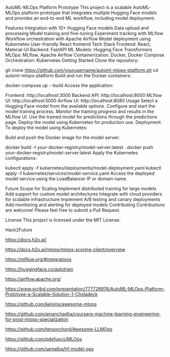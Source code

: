 AutoML-MLOps Platform Prototype
This project is a scalable AutoML-MLOps platform prototype that integrates multiple Hugging Face models and provides an end-to-end ML workflow, including model deployment.

Features
Integration with 10+ Hugging Face models
Data upload and processing
Model training and fine-tuning
Experiment tracking with MLflow
Workflow orchestration with Apache Airflow
Model deployment using Kubernetes
User-friendly React frontend
Tech Stack
Frontend: React, Material-UI
Backend: FastAPI
ML Models: Hugging Face Transformers
MLOps: MLflow, Apache Airflow
Containerization: Docker, Docker Compose
Orchestration: Kubernetes
Getting Started
Clone the repository:

git clone https://github.com/yourusername/automl-mlops-platform.git
cd automl-mlops-platform
Build and run the Docker containers:

docker-compose up --build
Access the application:

Frontend: http://localhost:3000
Backend API: http://localhost:8000
MLflow UI: http://localhost:5000
Airflow UI: http://localhost:8080
Usage
Select a Hugging Face model from the available options.
Configure and start the model training process.
Monitor the training progress and results in the MLflow UI.
Use the trained model for predictions through the predictions page.
Deploy the model using Kubernetes for production use.
Deployment
To deploy the model using Kubernetes:

Build and push the Docker image for the model server:

docker build -t your-docker-registry/model-server:latest .
docker push your-docker-registry/model-server:latest
Apply the Kubernetes configurations:

kubectl apply -f kubernetes/deployments/model-deployment.yaml
kubectl apply -f kubernetes/services/model-service.yaml
Access the deployed model service using the LoadBalancer IP or domain name.

Future Scope for Scaling
Implement distributed training for large models
Add support for custom model architectures
Integrate with cloud providers for scalable infrastructure
Implement A/B testing and canary deployments
Add monitoring and alerting for deployed models
Contributing
Contributions are welcome! Please feel free to submit a Pull Request.

License
This project is licensed under the MIT License.


Hack2Future


https://docs.h2o.ai/

https://docs.h2o.ai/mlops/mlops-scoring-client/overview

https://mlflow.org/#integrations

https://huggingface.co/autotrain

https://airflow.apache.org/

https://www.scribd.com/presentation/777728976/AutoML-MLOps-Platform-Prototype-a-Scalable-Solution-1-Choladeck


https://github.com/kelvins/awesome-mlops


https://github.com/amanchadha/coursera-machine-learning-engineering-for-prod-mlops-specialization


https://github.com/tensorchord/Awesome-LLMOps


https://github.com/pdefusco/MLOps


https://github.com/samalba/hf-model-ops
